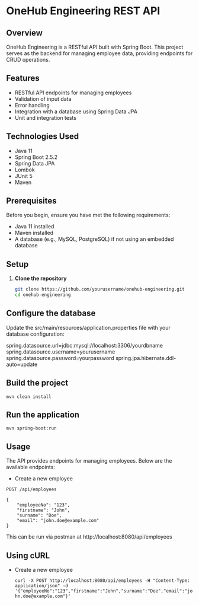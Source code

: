 # OneHub Engineering REST API

## Overview
OneHub Engineering is a RESTful API built with Spring Boot. This project serves as the backend for managing employee data, providing endpoints for CRUD operations.

## Features
- RESTful API endpoints for managing employees
- Validation of input data
- Error handling
- Integration with a database using Spring Data JPA
- Unit and integration tests

## Technologies Used
- Java 11
- Spring Boot 2.5.2
- Spring Data JPA
- Lombok
- JUnit 5
- Maven

## Prerequisites
Before you begin, ensure you have met the following requirements:
- Java 11 installed
- Maven installed
- A database (e.g., MySQL, PostgreSQL) if not using an embedded database

## Setup
1. **Clone the repository**
   ```bash
   git clone https://github.com/yourusername/onehub-engineering.git
   cd onehub-engineering

## Configure the database
Update the src/main/resources/application.properties file with your database configuration:

spring.datasource.url=jdbc:mysql://localhost:3306/yourdbname
spring.datasource.username=yourusername
spring.datasource.password=yourpassword
spring.jpa.hibernate.ddl-auto=update

## Build the project

```mvn clean install```

## Run the application

```mvn spring-boot:run```

## Usage

The API provides endpoints for managing employees. Below are the available endpoints:

- Create a new employee
  
```POST /api/employees```

    {
        "employeeNo": "123",
        "firstname": "John",
        "surname": "Doe",
        "email": "john.doe@example.com"
    }

This can be run via postman at http://localhost:8080/api/employees

## Using cURL

- Create a new employee

    ```curl -X POST http://localhost:8080/api/employees -H "Content-Type: application/json" -d '{"employeeNo":"123","firstname":"John","surname":"Doe","email":"john.doe@example.com"}'```



